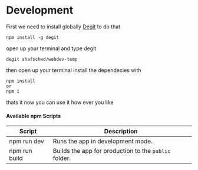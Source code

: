 # Development

First we need to install globally [Degit](https://github.com/Rich-Harris/degit) to do that

` npm install -g degit `

open up your terminal and type degit 

` degit shafschwd/webdev-temp `

then open up your terminal install the dependecies with 

 ```
 npm install 
 or 
 npm i
 ```
 
 thats it now you can use it how ever you like
 
 #### Available npm Scripts

| Script        | Description                                          |
| ------------- | ---------------------------------------------------- |
| npm run dev   | Runs the app in development mode.                    |
| npm run build | Builds the app for production to the `public` folder. |


